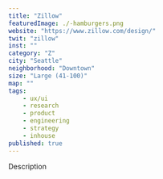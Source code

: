 ```yaml
---
title: "Zillow"
featuredImage: ./-hamburgers.png
website: "https://www.zillow.com/design/"
twit: "zillow"
inst: ""
category: "Z"
city: "Seattle"
neighborhood: "Downtown"
size: "Large (41-100)"
map: ""
tags:
    - ux/ui
    - research
    - product
    - engineering
    - strategy
    - inhouse
published: true
---
```


Description
